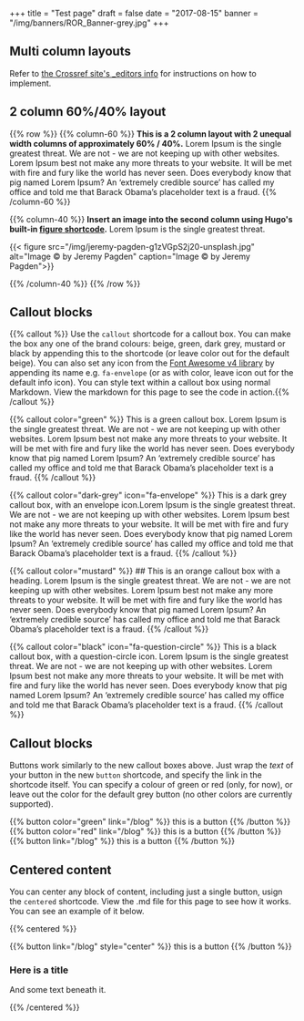 +++
title = "Test page"
draft = false
date = "2017-08-15"
banner = "/img/banners/ROR_Banner-grey.jpg"
+++
## Multi column layouts
Refer to [the Crossref site's _editors info](https://testweb.crossref.org/_editors/shortcodes-reference/#custom-shortcodes) for instructions on how to implement.

## 2 column 60%/40% layout
{{% row %}}
{{% column-60 %}}
**This is a 2 column layout with 2 unequal width columns of approximately 60% / 40%.** Lorem Ipsum is the single greatest threat. We are not - we are not keeping up with other websites. Lorem Ipsum best not make any more threats to your website. It will be met with fire and fury like the world has never seen. Does everybody know that pig named Lorem Ipsum? An ‘extremely credible source’ has called my office and told me that Barack Obama’s placeholder text is a fraud.
{{% /column-60 %}}

{{% column-40 %}}
**Insert an image into the second column using Hugo's built-in [figure shortcode](https://gohugo.io/content-management/shortcodes/#figure).** Lorem Ipsum is the single greatest threat. 

{{< figure src="/img/jeremy-pagden-g1zVGpS2j20-unsplash.jpg" alt="Image &copy; by Jeremy Pagden" caption="Image &copy; by Jeremy Pagden">}}

{{% /column-40 %}}
{{% /row %}}

## Callout blocks

{{% callout %}} Use the <code>callout</code> shortcode for a callout box. You can make the box any one of the brand colours: beige, green, dark grey, mustard or black by appending this to the shortcode (or leave color out for the default beige). You can also set any icon from the [Font Awesome v4 library](https://fontawesome.com/v4/icons/) by appending its name e.g. <code>fa-envelope</code> (or as with color, leave icon out for the default info icon). You can style text within a callout box using normal Markdown. View the markdown for this page to see the code in action.{{% /callout %}}

{{% callout color="green" %}} This is a green callout box. Lorem Ipsum is the single greatest threat. We are not - we are not keeping up with other websites. Lorem Ipsum best not make any more threats to your website. It will be met with fire and fury like the world has never seen. Does everybody know that pig named Lorem Ipsum? An ‘extremely credible source’ has called my office and told me that Barack Obama’s placeholder text is a fraud. {{% /callout %}}

{{% callout color="dark-grey" icon="fa-envelope" %}} This is a dark grey callout box, with an envelope icon.Lorem Ipsum is the single greatest threat. We are not - we are not keeping up with other websites. Lorem Ipsum best not make any more threats to your website. It will be met with fire and fury like the world has never seen. Does everybody know that pig named Lorem Ipsum? An ‘extremely credible source’ has called my office and told me that Barack Obama’s placeholder text is a fraud. {{% /callout %}}

{{% callout color="mustard" %}} ## This is an orange callout box with a heading.
Lorem Ipsum is the single greatest threat. We are not - we are not keeping up with other websites. Lorem Ipsum best not make any more threats to your website. It will be met with fire and fury like the world has never seen. Does everybody know that pig named Lorem Ipsum? An ‘extremely credible source’ has called my office and told me that Barack Obama’s placeholder text is a fraud. {{% /callout %}}

{{% callout color="black" icon="fa-question-circle" %}} This is a black callout box, with a question-circle icon. Lorem Ipsum is the single greatest threat. We are not - we are not keeping up with other websites. Lorem Ipsum best not make any more threats to your website. It will be met with fire and fury like the world has never seen. Does everybody know that pig named Lorem Ipsum? An ‘extremely credible source’ has called my office and told me that Barack Obama’s placeholder text is a fraud. {{% /callout %}}

## Callout blocks

Buttons work similarly to the new callout boxes above. Just wrap the _text_ of your button in the new <code>button</code> shortcode, and specify the link in the shortcode itself. You can specify a colour of green or red (only, for now), or leave out the color for the default grey button (no other colors are currently supported).

{{% button color="green" link="/blog" %}} this is a button {{% /button %}}
{{% button color="red" link="/blog" %}} this is a button {{% /button %}}
{{% button link="/blog" %}} this is a button {{% /button %}}


## Centered content

You can center any block of content, including just a single button, usign the `centered` shortcode. View the .md file for this page to see how it works. You can see an example of it below. 

{{% centered %}}

{{% button link="/blog" style="center" %}} this is a button {{% /button %}}

### Here is a title

And some text beneath it. 

{{% /centered %}}
